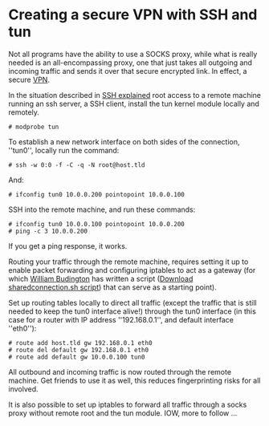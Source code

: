 # Creating a secure VPN with SSH and tun

Not all programs have the ability to use a SOCKS proxy, while what is really needed is an all-encompassing proxy, one that just takes all outgoing and incoming traffic and sends it over that secure encrypted link. In effect, a secure [VPN](vpn.md).

In the situation described in [SSH explained](ssh.md) root access to a remote machine running an ssh server, a SSH client, install the tun kernel module locally and remotely.

    # modprobe tun    
    
To establish a new network interface on both sides of the connection, ''tun0'', locally run the command:

    # ssh -w 0:0 -f -C -q -N root@host.tld    

And:

    # ifconfig tun0 10.0.0.200 pointopoint 10.0.0.100    

SSH into the remote machine, and run these commands:

    # ifconfig tun0 10.0.0.100 pointopoint 10.0.0.200
    # ping -c 3 10.0.0.200    

If you get a ping response, it works. 

Routing your traffic through the remote machine, requires setting it up to enable packet forwarding and configuring iptables to act as a gateway (for which [William Budington](https://www.inputoutput.io) has written a script ([Download sharedconnection.sh script](https://www.inputoutput.io/shareconnection.sh)) that can serve as a starting point). 

Set up routing tables locally to direct all traffic (except the traffic that is still needed to keep the tun0 interface alive!) through the tun0 interface (in this case for a router with IP address ''192.168.0.1'', and default interface ''eth0''):

    # route add host.tld gw 192.168.0.1 eth0
    # route del default gw 192.168.0.1 eth0
    # route add default gw 10.0.0.100 tun0    

All outbound and incoming traffic is now routed through the remote machine. Get friends to use it as well, this reduces fingerprinting risks for all involved.

It is also possible to set up iptables to forward all traffic through a socks proxy without remote root and the tun module. IOW, more to follow ...
